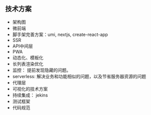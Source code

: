 ## 技术方案
- 架构图
- 微前端
- 脚手架完善方案：umi, nextjs, create-react-app
- SSR
- API中间层
- PWA
- 动态化、模板化
- 长列表渲染优化
- 监控： 提前发现隐藏的问题。
- serverless: 解决业务和功能相似的问题，以及节省服务器资源的问题
- 代理层
- 可视化的技术方案
- 持续集成： jekins
- 测试框架
- 代码规范
